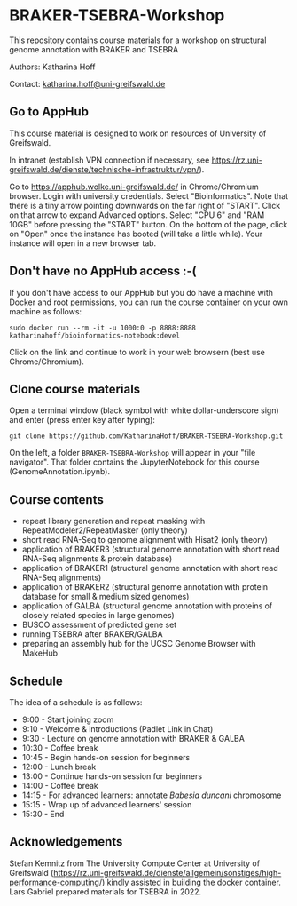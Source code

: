 # BRAKER-TSEBRA-Workshop

This repository contains course materials for a workshop on structural genome annotation with BRAKER and TSEBRA

Authors: Katharina Hoff

Contact: katharina.hoff@uni-greifswald.de

## Go to AppHub

This course material is designed to work on resources of University of Greifswald.

In intranet (establish VPN connection if necessary, see https://rz.uni-greifswald.de/dienste/technische-infrastruktur/vpn/).

Go to https://apphub.wolke.uni-greifswald.de/ in Chrome/Chromium browser. Login with university credentials. Select "Bioinformatics". Note that there is a tiny arrow pointing downwards on the far right of "START". Click on that arrow to expand Advanced options. Select "CPU 6" and "RAM 10GB" before pressing the "START" button. On the bottom of the page, click on "Open" once the instance has booted (will take a little while). Your instance will open in a new browser tab.

## Don't have no AppHub access :-(

If you don't have access to our AppHub but you do have a machine with Docker and root permissions, you can run the course container on your own machine as follows:

```
sudo docker run --rm -it -u 1000:0 -p 8888:8888 katharinahoff/bioinformatics-notebook:devel
```

Click on the link and continue to work in your web browsern (best use Chrome/Chromium).

## Clone course materials

Open a terminal window (black symbol with white dollar-underscore sign) and enter (press enter key after typing):

```
git clone https://github.com/KatharinaHoff/BRAKER-TSEBRA-Workshop.git
```

On the left, a folder `BRAKER-TSEBRA-Workshop` will appear in your "file navigator". That folder contains the JupyterNotebook for this course (GenomeAnnotation.ipynb). 

## Course contents

   * repeat library generation and repeat masking with RepeatModeler2/RepeatMasker (only theory)
   * short read RNA-Seq to genome alignment with Hisat2 (only theory)
   * application of BRAKER3 (structural genome annotation with short read RNA-Seq alignments & protein database)
   * application of BRAKER1 (structural genome annotation with short read RNA-Seq alignments)
   * application of BRAKER2 (structural genome annotation with protein database for small & medium sized genomes)
   * application of GALBA (structural genome annotation with proteins of closely related species in large genomes)
   * BUSCO assessment of predicted gene set
   * running TSEBRA after BRAKER/GALBA
   * preparing an assembly hub for the UCSC Genome Browser with MakeHub 

## Schedule

The idea of a schedule is as follows:

   * 9:00 - Start joining zoom
   * 9:10 - Welcome & introductions (Padlet Link in Chat)
   * 9:30 - Lecture on genome annotation with BRAKER & GALBA
   * 10:30 - Coffee break
   * 10:45 - Begin hands-on session for beginners
   * 12:00 - Lunch break
   * 13:00 - Continue hands-on session for beginners
   * 14:00 - Coffee break
   * 14:15 - For advanced learners: annotate *Babesia duncani* chromosome
   * 15:15 - Wrap up of advanced learners' session
   * 15:30 - End

## Acknowledgements

Stefan Kemnitz from The University Compute Center at University of Greifswald (https://rz.uni-greifswald.de/dienste/allgemein/sonstiges/high-performance-computing/) kindly assisted in building the docker container.
Lars Gabriel prepared materials for TSEBRA in 2022.
